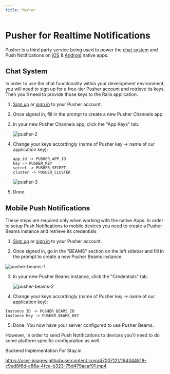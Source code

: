 ```yaml
---
title: Pusher
---
```


# Pusher for Realtime Notifications

Pusher is a third party service being used to power the
[chat system](https://dev.to/connect) and Push Notifications on
[iOS](https://apps.apple.com/us/app/dev-community/id1439094790) &
[Android](https://play.google.com/store/apps/details?id=to.dev.dev_android)
native apps.

## Chat System

In order to use the chat functionality within your development environment, you
will need to sign up for a free-tier Pusher account and retrieve its keys. Then
you'll need to provide those keys to the Rails application.

1. [Sign up](https://dashboard.pusher.com/accounts/sign_up) or
   [sign in](https://dashboard.pusher.com/) to your Pusher account.

2. Once signed in, fill in the prompt to create a new Pusher Channels app.

3. In your new Pusher Channels app, click the "App Keys" tab.

   ![pusher-2](https://user-images.githubusercontent.com/22895284/51086057-058e4100-1742-11e9-9fb7-397187aa8689.png)

4. Change your keys accordingly (name of Pusher key -> name of our application
   key):

   ```text
   app_id -> PUSHER_APP_ID
   key -> PUSHER_KEY
   secret -> PUSHER_SECRET
   cluster -> PUSHER_CLUSTER
   ```

   ![pusher-3](https://user-images.githubusercontent.com/22895284/51086058-0626d780-1742-11e9-9c2a-26b9b10fa77f.png)

5. Done.

## Mobile Push Notifications

These steps are required only when working with the native Apps. In order to
setup Push Notifications to mobile devices you need to create a Pusher Beams
instance and retrieve its credentials

1. [Sign up](https://dashboard.pusher.com/accounts/sign_up) or
   [sign in](https://dashboard.pusher.com/) to your Pusher account.

2. Once signed in, go in the "BEAMS" section on the left sidebar and fill in the
   prompt to create a new Pusher Beams instance.

![pusher-beams-1](https://user-images.githubusercontent.com/6045239/78602158-2e9d6480-7813-11ea-9da1-4f1310776570.png)

3. In your new Pusher Beams instance, click the "Credentials" tab.

   ![pusher-beams-2](https://user-images.githubusercontent.com/6045239/78602934-82f51400-7814-11ea-8cc8-6933c43079bc.png)

4. Change your keys accordingly (name of Pusher key -> name of our application
   key):

```text
Instance ID -> PUSHER_BEAMS_ID
Instance Key -> PUSHER_BEAMS_KEY
```

5. Done. You now have your server configured to use Pusher Beams.

However, in order to send Push Notifications to devices you'll need to do some
platform specific configuration as well.

Backend Implementation For Stay.in


https://user-images.githubusercontent.com/47007121/164344818-c9ed8f6d-c86a-4fce-b323-75d479acaf91.mp4

